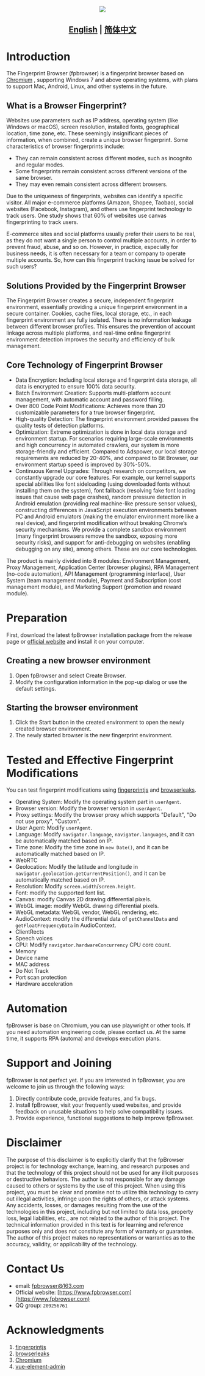 <p align="center">
  <img src="assets/logo.png">
</p>

## <p align="center"><b><a href="README.md">English</a> | <a href="README_CN.md">简体中文</a></b></p>

# Introduction

The Fingerprint Browser (fpbrowser) is a fingerprint browser based on [Chromium](https://dev.chromium.org) , supporting Windows 7 and above operating systems, with plans to support Mac, Android, Linux, and other systems in the future.

## What is a Browser Fingerprint?

Websites use parameters such as IP address, operating system (like Windows or macOS), screen resolution, installed fonts, geographical location, time zone, etc. These seemingly insignificant pieces of information, when combined, create a unique browser fingerprint. Some characteristics of browser fingerprints include:

- They can remain consistent across different modes, such as incognito and regular modes.
- Some fingerprints remain consistent across different versions of the same browser.
- They may even remain consistent across different browsers.

Due to the uniqueness of fingerprints, websites can identify a specific visitor. All major e-commerce platforms (Amazon, Shopee, Taobao), social websites (Facebook, Instagram), and others use fingerprint technology to track users. One study shows that 60% of websites use canvas fingerprinting to track users.

E-commerce sites and social platforms usually prefer their users to be real, as they do not want a single person to control multiple accounts, in order to prevent fraud, abuse, and so on. However, in practice, especially for business needs, it is often necessary for a team or company to operate multiple accounts. So, how can this fingerprint tracking issue be solved for such users?

## Solutions Provided by the Fingerprint Browser

The Fingerprint Browser creates a secure, independent fingerprint environment, essentially providing a unique fingerprint environment in a secure container. Cookies, cache files, local storage, etc., in each fingerprint environment are fully isolated. There is no information leakage between different browser profiles. This ensures the prevention of account linkage across multiple platforms, and real-time online fingerprint environment detection improves the security and efficiency of bulk management.

## Core Technology of Fingerprint Browser

- Data Encryption: Including local storage and fingerprint data storage, all data is encrypted to ensure 100% data security.
- Batch Environment Creation: Supports multi-platform account management, with automatic account and password filling.
- Over 800 Code Point Modifications: Achieves more than 20 customizable parameters for a true browser fingerprint.
- High-quality Detection: The fingerprint environment provided passes the quality tests of detection platforms.
- Optimization: Extreme optimization is done in local data storage and environment startup. For scenarios requiring large-scale environments and high concurrency in automated crawlers, our system is more storage-friendly and efficient. Compared to Adspower, our local storage requirements are reduced by 20-40%, and compared to Bit Browser, our environment startup speed is improved by 30%-50%.
- Continuous Kernel Upgrades: Through research on competitors, we constantly upgrade our core features. For example, our kernel supports special abilities like font sideloading (using downloaded fonts without installing them on the system), font fallback (resolving fake font loading issues that cause web page crashes), random pressure detection in Android emulation (providing real machine-like pressure sensor values), constructing differences in JavaScript execution environments between PC and Android emulators (making the emulator environment more like a real device), and fingerprint modification without breaking Chrome’s security mechanisms. We provide a complete sandbox environment (many fingerprint browsers remove the sandbox, exposing more security risks), and support for anti-debugging on websites (enabling debugging on any site), among others.
  These are our core technologies.

The product is mainly divided into 8 modules: Environment Management, Proxy Management, Application Center (browser plugins), RPA Management (no-code automation), API Management (programming interface), User System (team management module), Payment and Subscription (cost management module), and Marketing Support (promotion and reward module).

# Preparation

First, download the latest fpBrowser installation package from the release page or [official website](https://www.fpbrowser.com/) and install it on your computer.

## Creating a new browser environment

1. Open fpBrowser and select Create Browser.
2. Modify the configuration information in the pop-up dialog or use the default settings.

## Starting the browser environment

1. Click the Start button in the created environment to open the newly created browser environment.
2. The newly started browser is the new fingerprint environment.

# Tested and Effective Fingerprint Modifications

You can test fingerprint modifications using [fingerprintjs](https://fingerprintjs.github.io/fingerprintjs/) and [browserleaks](https://browserleaks.com/).

- Operating System: Modify the operating system part in `userAgent`.
- Browser version: Modify the browser version in `userAgent`.
- Proxy settings: Modify the browser proxy which supports "Default", "Do not use proxy", "Custom".
- User Agent: Modify `userAgent`.
- Language: Modify `navigator.language`, `navigator.languages`, and it can be automatically matched based on IP.
- Time zone: Modify the time zone in `new Date()`, and it can be automatically matched based on IP.
- WebRTC
- Geolocation: Modify the latitude and longitude in `navigator.geolocation.getCurrentPosition()`, and it can be automatically matched based on IP.
- Resolution: Modify `screen.width`/`screen.height`.
- Font: modify the supported font list.
- Canvas: modify Canvas 2D drawing differential pixels.
- WebGL image: modify WebGL drawing differential pixels.
- WebGL metadata: WebGL vendor, WebGL rendering, etc.
- AudioContext: modify the differential data of `getChannelData` and `getFloatFrequencyData` in AudioContext.
- ClientRects
- Speech voices
- CPU: Modify `navigator.hardwareConcurrency` CPU core count.
- Memory
- Device name
- MAC address
- Do Not Track
- Port scan protection
- Hardware acceleration

# Automation

fpBrowser is base on Chromium, you can use playwright or other tools.
If you need automation engineering code, please contact us.
At the same time, it supports RPA (automa) and develops execution plans.

# Support and Joining

fpBrowser is not perfect yet. If you are interested in fpBrowser, you are welcome to join us through the following ways:

1. Directly contribute code, provide features, and fix bugs.
2. Install fpBrowser, visit your frequently used websites, and provide feedback on unusable situations to help solve compatibility issues.
3. Provide experience, functional suggestions to help improve fpBrowser.

# Disclaimer

The purpose of this disclaimer is to explicitly clarify that the fpBrowser project is for technology exchange, learning, and research purposes and that the technology of this project should not be used for any illicit purposes or destructive behaviors. The author is not responsible for any damage caused to others or systems by the use of this project.
When using this project, you must be clear and promise not to utilize this technology to carry out illegal activities, infringe upon the rights of others, or attack systems. Any accidents, losses, or damages resulting from the use of the technologies in this project, including but not limited to data loss, property loss, legal liabilities, etc., are not related to the author of this project.
The technical information provided in this text is for learning and reference purposes only and does not constitute any form of warranty or guarantee. The author of this project makes no representations or warranties as to the accuracy, validity, or applicability of the technology.

# Contact Us

- email: [fpbrowser@163.com ](mailto:fpbrowser@163.com)
- Official website: [https://www.fpbrowser.com](https://www.fpbrowser.com)
- QQ group: `209256761`

# Acknowledgments

1. [fingerprintjs](https://fingerprintjs.github.io/fingerprintjs/)
2. [browserleaks](https://browserleaks.com/)
3. [Chromium](https://dev.chromium.org)
4. [vue-element-admin](https://github.com/PanJiaChen/vue-element-admin)
